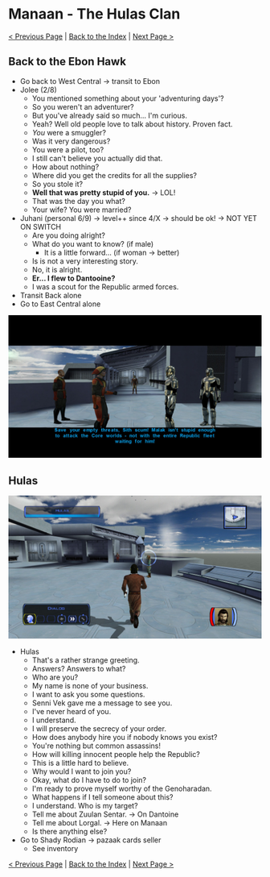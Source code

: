 
# Manaan - The Hulas Clan 

[< Previous Page](061_Manaan.md)
| [Back to the Index](../index.md)
| [Next Page >](063_Manaan.md)



## Back to the Ebon Hawk

- Go back to West Central -> transit to Ebon
- Jolee (2/8)
    - You mentioned something about your 'adventuring days'?
    - So you weren't an adventurer?
    - But you've already said so much... I'm curious.
    - Yeah? Well old people love to talk about history. Proven fact.
    - *You* were a smuggler?
    - Was it very dangerous?
    - You were a pilot, too?
    - I still can't believe you actually did that.
    - How about nothing?
    - Where did you get the credits for all the supplies?
    - So you stole it?
    - **Well that was pretty stupid of you.**  -> LOL!
    - That was the day you what?
    - Your wife? You were married?
- Juhani (personal 6/9) -> level++ since 4/X -> should be ok! -> NOT YET ON SWITCH
    - Are you doing alright?
    - What do you want to know? (if male)
        - It is a little forward... (if woman -> better)
    - Is is not a very interesting story.
    - No, it is alright.
    - **Er... I flew to Dantooine?**
    - I was a scout for the Republic armed forces.
- Transit Back alone
- Go to East Central alone

![](../../resources/images/switch/2022042308203200-B5D02A793ED06B4BA008125C7E302FC9.jpg)

## Hulas

![](../../resources/images/switch/2022042308204400-B5D02A793ED06B4BA008125C7E302FC9.jpg)

- Hulas
    - That's a rather strange greeting.
    - Answers? Answers to what?
    - Who are you?
    - My name is none of your business.
    - I want to ask you some questions.
    - Senni Vek gave me a message to see you.
    - I've never heard of you.
    - I understand.
    - I will preserve the secrecy of your order.
    - How does anybody hire you if nobody knows you exist?
    - You're nothing but common assassins!
    - How will killing innocent people help the Republic?
    - This is a little hard to believe.
    - Why would I want to join you?
    - Okay, what do I have to do to join?
    - I'm ready to prove myself worthy of the Genoharadan.
    - What happens if I tell someone about this?
    - I understand. Who is my target?
    - Tell me about Zuulan Sentar. -> On Dantoine
    - Tell me about Lorgal. -> Here on Manaan
    - Is there anything else?
- Go to Shady Rodian -> pazaak cards seller
    - See inventory

[< Previous Page](061_Manaan.md)
| [Back to the Index](../index.md)
| [Next Page >](063_Manaan.md)
